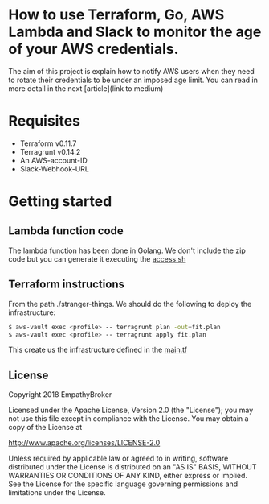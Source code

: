 # How to use Terraform, Go, AWS Lambda and Slack to monitor the age of your AWS credentials. 

The aim of this project is explain how to notify AWS users when they need to rotate their credentials to be under an imposed age limit.
You can read in more detail in the next [article](link to medium)

# Requisites
* Terraform v0.11.7
* Terragrunt v0.14.2
* An AWS-account-ID
* Slack-Webhook-URL

# Getting started 

## Lambda function code

The lambda function has been done in Golang. We don't include the zip code but you can generate it executing the [access.sh](https://github.com/EmpathyBroker/aws-credentials-monitoring/blob/master/live/stranger-things/code/access.sh)

## Terraform instructions 

From the path ./stranger-things. We should do the following to deploy the infrastructure: 
    
```sh
$ aws-vault exec <profile> -- terragrunt plan -out=fit.plan
$ aws-vault exec <profile> -- terragrunt apply fit.plan
```    

This create us the infrastructure defined in the [main.tf](https://github.com/EmpathyBroker/aws-credentials-monitoring/blob/master/live/stranger-things/main.tf)

License
----

Copyright 2018 EmpathyBroker

 Licensed under the Apache License, Version 2.0 (the "License"); you may not use this file except in compliance with the License. You may obtain a copy of the License at
   
http://www.apache.org/licenses/LICENSE-2.0
   
 Unless required by applicable law or agreed to in writing, software distributed under the License is distributed on an "AS IS" BASIS, WITHOUT WARRANTIES OR CONDITIONS OF ANY KIND, either express or implied.  See the License for the specific language governing permissions and limitations under the License.
